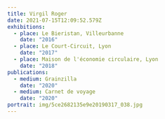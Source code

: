 ```yaml
---
title: Virgil Roger
date: 2021-07-15T12:09:52.579Z
exhibitions:
  - place: Le Bieristan, Villeurbanne
    date: "2016"
  - place: Le Court-Circuit, Lyon
    date: "2017"
  - place: Maison de l'économie circulaire, Lyon
    date: "2018"
publications:
  - medium: Grainzilla
    date: "2020"
  - medium: Carnet de voyage
    date: "2020"
portrait: img/5ce2682135e9e20190317_038.jpg
---
```

